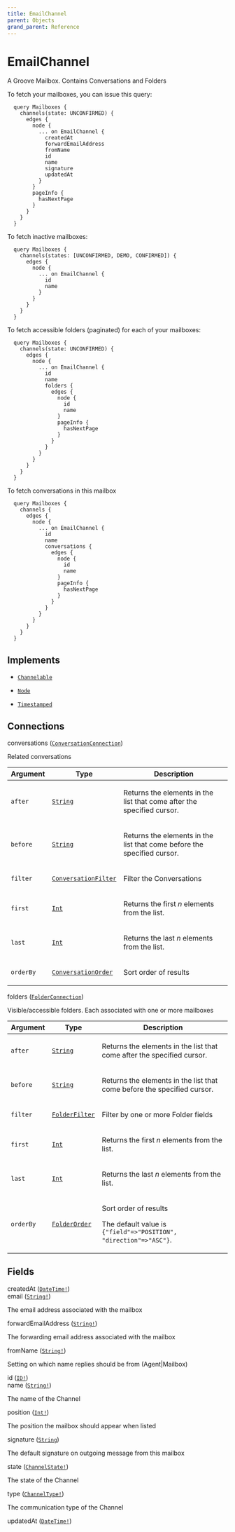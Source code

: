 ```yaml
---
title: EmailChannel
parent: Objects
grand_parent: Reference
---
```


# EmailChannel

A Groove Mailbox. Contains Conversations and Folders

To fetch your mailboxes, you can issue this query:

```
  query Mailboxes {
    channels(state: UNCONFIRMED) {
      edges {
        node {
          ... on EmailChannel {
            createdAt
            forwardEmailAddress
            fromName
            id
            name
            signature
            updatedAt
          }
        }
        pageInfo {
          hasNextPage
        }
      }
    }
  }
```

To fetch inactive mailboxes:

```
  query Mailboxes {
    channels(states: [UNCONFIRMED, DEMO, CONFIRMED]) {
      edges {
        node {
          ... on EmailChannel {
            id
            name
          }
        }
      }
    }
  }
```

To fetch accessible folders (paginated) for each of your mailboxes:

```
  query Mailboxes {
    channels(state: UNCONFIRMED) {
      edges {
        node {
          ... on EmailChannel {
            id
            name
            folders {
              edges {
                node {
                  id
                  name
                }
                pageInfo {
                  hasNextPage
                }
              }
            }
          }
        }
      }
    }
  }
```

To fetch conversations in this mailbox

```
  query Mailboxes {
    channels {
      edges {
        node {
          ... on EmailChannel {
            id
            name
            conversations {
              edges {
                node {
                  id
                  name
                }
                pageInfo {
                  hasNextPage
                }
              }
            }
          }
        }
      }
    }
  }
```

## Implements

- <code><a href="/docs/reference/interface/channelable">Channelable</a></code>

- <code><a href="/docs/reference/interface/node">Node</a></code>

- <code><a href="/docs/reference/interface/timestamped">Timestamped</a></code>

## Connections

<div class="field-entry ">
  <span id="conversations" class="field-name connection-name anchored">conversations (<code><a href="/docs/reference/connection_type/conversation/conversation_connection">ConversationConnection</a></code>)</span>

  <div class="description-wrapper">
   <p>Related conversations</p>
     <table class="arguments">
  <thead>
  <tr>
    <th>Argument</th>
    <th>Type</th>
    <th>Description</th>
  </tr>
  </thead>
  <tbody>

  <tr>
  <td><code class="anchored">after</code></td>
  <td>
    <code><a href="/docs/reference/scalar/string">String</a></code>
  </td>
  <td>
    <p>Returns the elements in the list that come after the specified cursor.</p>
   </td>
  </tr>

  <tr>
  <td><code class="anchored">before</code></td>
  <td>
    <code><a href="/docs/reference/scalar/string">String</a></code>
  </td>
  <td>
    <p>Returns the elements in the list that come before the specified cursor.</p>
   </td>
  </tr>

  <tr>
  <td><code class="anchored">filter</code></td>
  <td>
    <code><a href="/docs/reference/input_object/conversation/conversation_filter">ConversationFilter</a></code>
  </td>
  <td>
    <p>Filter the Conversations</p>
   </td>
  </tr>

  <tr>
  <td><code class="anchored">first</code></td>
  <td>
    <code><a href="/docs/reference/scalar/int">Int</a></code>
  </td>
  <td>
    <p>Returns the first <em>n</em> elements from the list.</p>
   </td>
  </tr>

  <tr>
  <td><code class="anchored">last</code></td>
  <td>
    <code><a href="/docs/reference/scalar/int">Int</a></code>
  </td>
  <td>
    <p>Returns the last <em>n</em> elements from the list.</p>
   </td>
  </tr>

  <tr>
  <td><code class="anchored">orderBy</code></td>
  <td>
    <code><a href="/docs/reference/input_object/conversation/conversation_order">ConversationOrder</a></code>
  </td>
  <td>
    <p>Sort order of results</p>
   </td>
  </tr>

  </tbody>
</table>

  </div>
</div>

<div class="field-entry ">
  <span id="folders" class="field-name connection-name anchored">folders (<code><a href="/docs/reference/connection_type/folder/folder_connection">FolderConnection</a></code>)</span>

  <div class="description-wrapper">
   <p>Visible/accessible folders. Each associated with one or more mailboxes</p>
     <table class="arguments">
  <thead>
  <tr>
    <th>Argument</th>
    <th>Type</th>
    <th>Description</th>
  </tr>
  </thead>
  <tbody>

  <tr>
  <td><code class="anchored">after</code></td>
  <td>
    <code><a href="/docs/reference/scalar/string">String</a></code>
  </td>
  <td>
    <p>Returns the elements in the list that come after the specified cursor.</p>
   </td>
  </tr>

  <tr>
  <td><code class="anchored">before</code></td>
  <td>
    <code><a href="/docs/reference/scalar/string">String</a></code>
  </td>
  <td>
    <p>Returns the elements in the list that come before the specified cursor.</p>
   </td>
  </tr>

  <tr>
  <td><code class="anchored">filter</code></td>
  <td>
    <code><a href="/docs/reference/input_object/folder/folder_filter">FolderFilter</a></code>
  </td>
  <td>
    <p>Filter by one or more Folder fields</p>
   </td>
  </tr>

  <tr>
  <td><code class="anchored">first</code></td>
  <td>
    <code><a href="/docs/reference/scalar/int">Int</a></code>
  </td>
  <td>
    <p>Returns the first <em>n</em> elements from the list.</p>
   </td>
  </tr>

  <tr>
  <td><code class="anchored">last</code></td>
  <td>
    <code><a href="/docs/reference/scalar/int">Int</a></code>
  </td>
  <td>
    <p>Returns the last <em>n</em> elements from the list.</p>
   </td>
  </tr>

  <tr>
  <td><code class="anchored">orderBy</code></td>
  <td>
    <code><a href="/docs/reference/input_object/folder/folder_order">FolderOrder</a></code>
  </td>
  <td>
    <p>Sort order of results</p>
       <p>The default value is <code>{"field"=>"POSITION", "direction"=>"ASC"}</code>.</p>
   </td>
  </tr>

  </tbody>
</table>

  </div>
</div>

## Fields

<div class="field-entry ">
  <span id="created_at" class="field-name anchored">createdAt (<code><a href="/docs/reference/scalar/date_time">DateTime!</a></code>)</span>

  <div class="description-wrapper">

  </div>
</div>

<div class="field-entry ">
  <span id="email" class="field-name anchored">email (<code><a href="/docs/reference/scalar/string">String!</a></code>)</span>

  <div class="description-wrapper">
   <p>The email address associated with the mailbox</p>

  </div>
</div>

<div class="field-entry ">
  <span id="forward_email_address" class="field-name anchored">forwardEmailAddress (<code><a href="/docs/reference/scalar/string">String!</a></code>)</span>

  <div class="description-wrapper">
   <p>The forwarding email address associated with the mailbox</p>

  </div>
</div>

<div class="field-entry ">
  <span id="from_name" class="field-name anchored">fromName (<code><a href="/docs/reference/scalar/string">String!</a></code>)</span>

  <div class="description-wrapper">
   <p>Setting on which name replies should be from (Agent|Mailbox)</p>

  </div>
</div>

<div class="field-entry ">
  <span id="id" class="field-name anchored">id (<code><a href="/docs/reference/scalar/id">ID!</a></code>)</span>

  <div class="description-wrapper">

  </div>
</div>

<div class="field-entry ">
  <span id="name" class="field-name anchored">name (<code><a href="/docs/reference/scalar/string">String!</a></code>)</span>

  <div class="description-wrapper">
   <p>The name of the Channel</p>

  </div>
</div>

<div class="field-entry ">
  <span id="position" class="field-name anchored">position (<code><a href="/docs/reference/scalar/int">Int!</a></code>)</span>

  <div class="description-wrapper">
   <p>The position the mailbox should appear when listed</p>

  </div>
</div>

<div class="field-entry ">
  <span id="signature" class="field-name anchored">signature (<code><a href="/docs/reference/scalar/string">String</a></code>)</span>

  <div class="description-wrapper">
   <p>The default signature on outgoing message from this mailbox</p>

  </div>
</div>

<div class="field-entry ">
  <span id="state" class="field-name anchored">state (<code><a href="/docs/reference/enum/channel_state">ChannelState!</a></code>)</span>

  <div class="description-wrapper">
   <p>The state of the Channel</p>

  </div>
</div>

<div class="field-entry ">
  <span id="type" class="field-name anchored">type (<code><a href="/docs/reference/enum/channel_type">ChannelType!</a></code>)</span>

  <div class="description-wrapper">
   <p>The communication type of the Channel</p>

  </div>
</div>

<div class="field-entry ">
  <span id="updated_at" class="field-name anchored">updatedAt (<code><a href="/docs/reference/scalar/date_time">DateTime!</a></code>)</span>

  <div class="description-wrapper">

  </div>
</div>

